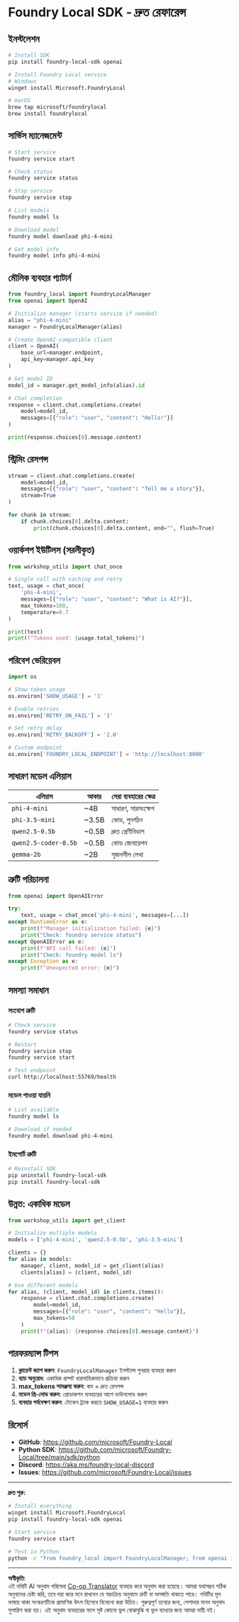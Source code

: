 <!--
CO_OP_TRANSLATOR_METADATA:
{
  "original_hash": "1a52481fe75c7692d785aef8da50e5e7",
  "translation_date": "2025-10-09T09:36:14+00:00",
  "source_file": "Workshop/FOUNDRY_SDK_QUICKREF.md",
  "language_code": "bn"
}
-->
# Foundry Local SDK - দ্রুত রেফারেন্স

## ইনস্টলেশন

```bash
# Install SDK
pip install foundry-local-sdk openai

# Install Foundry Local service
# Windows
winget install Microsoft.FoundryLocal

# macOS
brew tap microsoft/foundrylocal
brew install foundrylocal
```

## সার্ভিস ম্যানেজমেন্ট

```bash
# Start service
foundry service start

# Check status
foundry service status

# Stop service
foundry service stop

# List models
foundry model ls

# Download model
foundry model download phi-4-mini

# Get model info
foundry model info phi-4-mini
```

## মৌলিক ব্যবহার প্যাটার্ন

```python
from foundry_local import FoundryLocalManager
from openai import OpenAI

# Initialize manager (starts service if needed)
alias = "phi-4-mini"
manager = FoundryLocalManager(alias)

# Create OpenAI-compatible client
client = OpenAI(
    base_url=manager.endpoint,
    api_key=manager.api_key
)

# Get model ID
model_id = manager.get_model_info(alias).id

# Chat completion
response = client.chat.completions.create(
    model=model_id,
    messages=[{"role": "user", "content": "Hello!"}]
)

print(response.choices[0].message.content)
```

## স্ট্রিমিং রেসপন্স

```python
stream = client.chat.completions.create(
    model=model_id,
    messages=[{"role": "user", "content": "Tell me a story"}],
    stream=True
)

for chunk in stream:
    if chunk.choices[0].delta.content:
        print(chunk.choices[0].delta.content, end="", flush=True)
```

## ওয়ার্কশপ ইউটিলস (সরলীকৃত)

```python
from workshop_utils import chat_once

# Single call with caching and retry
text, usage = chat_once(
    'phi-4-mini',
    messages=[{"role": "user", "content": "What is AI?"}],
    max_tokens=100,
    temperature=0.7
)

print(text)
print(f"Tokens used: {usage.total_tokens}")
```

## পরিবেশ ভেরিয়েবল

```python
import os

# Show token usage
os.environ['SHOW_USAGE'] = '1'

# Enable retries
os.environ['RETRY_ON_FAIL'] = '1'

# Set retry delay
os.environ['RETRY_BACKOFF'] = '2.0'

# Custom endpoint
os.environ['FOUNDRY_LOCAL_ENDPOINT'] = 'http://localhost:8000'
```

## সাধারণ মডেল এলিয়াস

| এলিয়াস | আকার | সেরা ব্যবহারের ক্ষেত্র |
|---------|------|-------------------------|
| `phi-4-mini` | ~4B | সাধারণ, সারসংক্ষেপ |
| `phi-3.5-mini` | ~3.5B | কোড, পুনর্গঠন |
| `qwen2.5-0.5b` | ~0.5B | দ্রুত শ্রেণীবিভাগ |
| `qwen2.5-coder-0.5b` | ~0.5B | কোড জেনারেশন |
| `gemma-2b` | ~2B | সৃজনশীল লেখা |

## ত্রুটি পরিচালনা

```python
from openai import OpenAIError

try:
    text, usage = chat_once('phi-4-mini', messages=[...])
except RuntimeError as e:
    print(f"Manager initialization failed: {e}")
    print("Check: foundry service status")
except OpenAIError as e:
    print(f"API call failed: {e}")
    print("Check: foundry model ls")
except Exception as e:
    print(f"Unexpected error: {e}")
```

## সমস্যা সমাধান

### সংযোগ ত্রুটি
```bash
# Check service
foundry service status

# Restart
foundry service stop
foundry service start

# Test endpoint
curl http://localhost:55769/health
```

### মডেল পাওয়া যায়নি
```bash
# List available
foundry model ls

# Download if needed
foundry model download phi-4-mini
```

### ইমপোর্ট ত্রুটি
```bash
# Reinstall SDK
pip uninstall foundry-local-sdk
pip install foundry-local-sdk
```

## উন্নত: একাধিক মডেল

```python
from workshop_utils import get_client

# Initialize multiple models
models = ['phi-4-mini', 'qwen2.5-0.5b', 'phi-3.5-mini']

clients = {}
for alias in models:
    manager, client, model_id = get_client(alias)
    clients[alias] = (client, model_id)

# Use different models
for alias, (client, model_id) in clients.items():
    response = client.chat.completions.create(
        model=model_id,
        messages=[{"role": "user", "content": "Hello"}],
        max_tokens=50
    )
    print(f"{alias}: {response.choices[0].message.content}")
```

## পারফরম্যান্স টিপস

1. **ক্লায়েন্ট ক্যাশ করুন**: `FoundryLocalManager` ইনস্ট্যান্স পুনরায় ব্যবহার করুন
2. **ব্যাচ অনুরোধ**: একাধিক প্রম্পট ধারাবাহিকভাবে প্রক্রিয়া করুন
3. **max_tokens সামঞ্জস্য করুন**: কম = দ্রুত রেসপন্স
4. **মডেল প্রি-লোড করুন**: প্রোডাকশন ব্যবহারের আগে ডাউনলোড করুন
5. **ব্যবহার পর্যবেক্ষণ করুন**: টোকেন ট্র্যাক করতে `SHOW_USAGE=1` ব্যবহার করুন

## রিসোর্স

- **GitHub**: https://github.com/microsoft/Foundry-Local
- **Python SDK**: https://github.com/microsoft/Foundry-Local/tree/main/sdk/python
- **Discord**: https://aka.ms/foundry-local-discord
- **Issues**: https://github.com/microsoft/Foundry-Local/issues

---

**দ্রুত শুরু:**
```bash
# Install everything
winget install Microsoft.FoundryLocal
pip install foundry-local-sdk openai

# Start service
foundry service start

# Test in Python
python -c "from foundry_local import FoundryLocalManager; from openai import OpenAI; m = FoundryLocalManager('phi-4-mini'); c = OpenAI(base_url=m.endpoint, api_key=m.api_key); r = c.chat.completions.create(model=m.get_model_info('phi-4-mini').id, messages=[{'role':'user','content':'Hi'}]); print(r.choices[0].message.content)"
```

---

**অস্বীকৃতি**:  
এই নথিটি AI অনুবাদ পরিষেবা [Co-op Translator](https://github.com/Azure/co-op-translator) ব্যবহার করে অনুবাদ করা হয়েছে। আমরা যথাসম্ভব সঠিক অনুবাদের চেষ্টা করি, তবে দয়া করে মনে রাখবেন যে স্বয়ংক্রিয় অনুবাদে ত্রুটি বা অসঙ্গতি থাকতে পারে। নথিটির মূল ভাষায় থাকা সংস্করণটিকে প্রামাণিক উৎস হিসেবে বিবেচনা করা উচিত। গুরুত্বপূর্ণ তথ্যের জন্য, পেশাদার মানব অনুবাদ সুপারিশ করা হয়। এই অনুবাদ ব্যবহারের ফলে সৃষ্ট কোনো ভুল বোঝাবুঝি বা ভুল ব্যাখ্যার জন্য আমরা দায়ী নই।